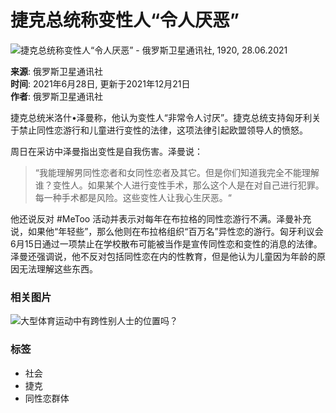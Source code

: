# 捷克总统称变性人“令人厌恶”

![捷克总统称变性人“令人厌恶” - 俄罗斯卫星通讯社, 1920, 28.06.2021](https://cdn.sputniknews.cn/img/102991/43/1029914379_0:125:2878:1744_1920x0_80_0_0_ea0f0ca7fecf6c021ef551986aba94fe.jpg.webp)

**来源**: 俄罗斯卫星通讯社  
**时间**: 2021年6月28日, 更新于2021年12月21日  
**作者**: 俄罗斯卫星通讯社  

捷克总统米洛什•泽曼称，他认为变性人“非常令人讨厌”。捷克总统支持匈牙利关于禁止同性恋游行和儿童进行变性的法律，这项法律引起欧盟领导人的愤怒。

周日在采访中泽曼指出变性是自我伤害。泽曼说：

> “我能理解男同性恋者和女同性恋者及其它。但是你们知道我完全不能理解谁？变性人。如果某个人进行变性手术，那么这个人是在对自己进行犯罪。每一种手术都是风险。这些变性人让我心生厌恶。“

他还说反对 #MeToo 活动并表示对每年在布拉格的同性恋游行不满。泽曼补充说，如果他“年轻些”，那么他则在布拉格组织“百万名”异性恋的游行。匈牙利议会6月15日通过一项禁止在学校散布可能被当作是宣传同性恋和变性的消息的法律。泽曼还强调说，他不反对包括同性恋在内的性教育，但是他认为儿童因为年龄的原因无法理解这些东西。

### 相关图片
![大型体育运动中有跨性别人士的位置吗？](https://cdn.sputniknews.cn/img/07e5/05/06/1033632550_0:575:3111:1819_1920x0_80_0_0_9db7de411725ff9b564398cb3a0100e6.jpg.webp)

### 标签
- 社会
- 捷克
- 同性恋群体